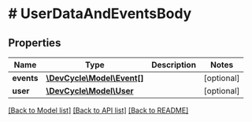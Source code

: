 # # UserDataAndEventsBody

## Properties

Name | Type | Description | Notes
------------ | ------------- | ------------- | -------------
**events** | [**\DevCycle\Model\Event[]**](Event.md) |  | [optional]
**user** | [**\DevCycle\Model\User**](User.md) |  | [optional]

[[Back to Model list]](../../README.md#models) [[Back to API list]](../../README.md#endpoints) [[Back to README]](../../README.md)

